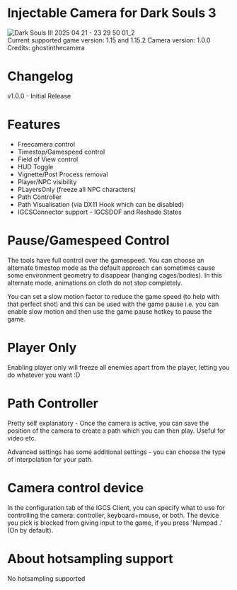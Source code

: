 Injectable Camera for Dark Souls 3
============================
![Dark Souls III 2025 04 21 - 23 29 50 01_2](https://github.com/user-attachments/assets/8e43a39c-eba0-425f-8cfe-b01c4c2dc038)  
Current supported game version: 1.15 and 1.15.2
Camera version: 1.0.0  
Credits: ghostinthecamera

Changelog
========================
v1.0.0 - Initial Release

Features
===============
- Freecamera control
- Timestop/Gamespeed control
- Field of View control
- HUD Toggle
- Vignette/Post Process removal
- Player/NPC visibility 
- PLayersOnly (freeze all NPC characters)
- Path Controller
- Path Visualisation (via DX11 Hook which can be disabled)
- IGCSConnector support - IGCSDOF and Reshade States

Pause/Gamespeed Control
========================
The tools have full control over the gamespeed. You can choose an alternate timestop mode as the default approach can sometimes cause some environment geometry to disappear (hanging cages/bodies). In this alternate mode, animations on cloth do not stop completely.

You can set a slow motion factor to reduce the game speed (to help with that perfect shot) and this can be used with the game pause i.e. you can enable slow motion and then use the game pause hotkey to pause the game.

Player Only 
=======================
Enabling player only will freeze all enemies apart from the player, letting you do whatever you want :D

Path Controller
========================
Pretty self explanatory - Once the camera is active, you can save the position of the camera to create a path which you can then play. Useful for video etc.

Advanced settings has some additional settings - you can choose the type of interpolation for your path. 

Camera control device
========================
In the configuration tab of the IGCS Client, you can specify what to use for controlling the camera: controller, keyboard+mouse, or both. The device you pick is blocked from giving input to the game, if you press 'Numpad .' (On by default). 

About hotsampling support
==========================
No hotsampling supported
